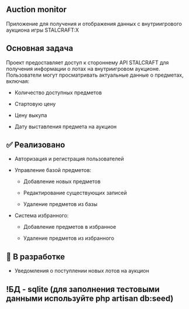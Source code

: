 ## Auction monitor

Приложение для получения и отображения данных с внутриигрового аукциона игры STALCRAFT:X

## Основная задача
Проект предоставляет доступ к стороннему API STALCRAFT для получения информации о лотах на внутриигровом аукционе.
Пользователи могут просматривать актуальные данные о предметах, включая:

* Количество доступных предметов

* Стартовую цену

* Цену выкупа 

* Дату выставления предмета на аукцион

## ✅ Реализовано
* Авторизация и регистрация пользователей

* Управление базой предметов:

    - Добавление новых предметов

    - Редактирование существующих записей

    - Удаление предметов из базы

* Система избранного:

    - Добавление предметов в избранное

  - Удаление предметов из избранного

## 🔄 В разработке

* Уведомления о поступлении новых лотов на аукцион

## !БД - sqlite (для заполнения тестовыми данными используйте php artisan db:seed)
